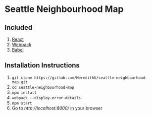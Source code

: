 # Seattle Neighbourhood Map

## Included

1. [React](http://facebook.github.io/react/)
2. [Webpack](https://webpack.github.io/docs/)
3. [Babel](https://babeljs.io/)

## Installation Instructions

1. ``git clone https://github.com/MeredithU/seattle-neighbourhood-map.git``
2. ``cd seattle-neighbourhood-map``
3. ``npm install``
4. ``webpack --display-error-details``
5. ``npm start``
6. Go to *http://localhost:8000/* in your browser